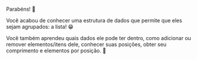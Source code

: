 Parabéns! :clap:

Você acabou de conhecer uma estrutura de dados que permite que eles sejam agrupados: a lista! :grin:

Você também aprendeu quais dados ele pode ter dentro, como adicionar ou remover elementos/itens dele, conhecer suas posições, obter seu comprimento e elementos por posição. :raised_hands:

